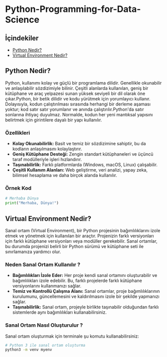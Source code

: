 # Python-Programming-for-Data-Science
## İçindekiler
- [Python Nedir?](#python-nedir)
- [Virtual Environment Nedir?](#virtual-environment-nedir)


## Python Nedir?

Python, kullanımı kolay ve güçlü bir programlama dilidir. Genellikle okunabilir ve anlaşılabilir sözdizimiyle bilinir. Çeşitli alanlarda kullanılan, geniş bir kütüphane ve araç yelpazesi sunan yüksek seviyeli bir dil olarak öne çıkar.Python, bir betik dilidir ve kodu yürütmek için yorumlayıcı kullanır. Dolayısıyla, kodun çalıştırılması sırasında herhangi bir derleme aşaması yoktur; kod satır satır yorumlanır ve anında çalıştırılır.Python'da satır sonlarına ihtiyaç duyulmaz. Normalde, kodun her yeni mantıksal yapısını belirtmek için girintilere dayalı bir yapı kullanılır. 

### Özellikleri

- **Kolay Okunabilirlik:** Basit ve temiz bir sözdizimine sahiptir, bu da kodların anlaşılmasını kolaylaştırır.
- **Geniş Kütüphane Desteği:** Zengin standart kütüphaneleri ve üçüncü taraf modülleriyle işleri hızlandırır.
- **Taşınabilirlik:** Farklı platformlarda (Windows, macOS, Linux) çalışabilir.
- **Çeşitli Kullanım Alanları:** Web geliştirme, veri analizi, yapay zeka, bilimsel hesaplama ve daha birçok alanda kullanılır.

### Örnek Kod

```python
# Merhaba Dünya
print("Merhaba, Dünya!")
```

## Virtual Environment Nedir?
Sanal ortam (Virtual Environment), bir Python projesinin bağımlılıklarını izole etmek ve yönetmek için kullanılan bir araçtır. Projenizin farklı versiyonları için farklı kütüphane versiyonları veya modüller gerekebilir. Sanal ortamlar, bu durumda projenizi belirli bir Python sürümü ve kütüphane seti ile sınırlamanıza yardımcı olur.

### Neden Sanal Ortam Kullanılır ?

- **Bağımlılıkları İzole Eder:** Her proje kendi sanal ortamını oluşturabilir ve bağımlılıkları izole edebilir. Bu, farklı projelerde farklı kütüphane versiyonlarını kullanmanızı sağlar.
- **Temiz ve Kontrollü Çalışma Alanı:** Sanal ortamlar, proje bağımlılıklarının kurulumunu, güncellemesini ve kaldırılmasını izole bir şekilde yapmanızı sağlar.
- **Taşınabilirlik:** Sanal ortam, projeyle birlikte taşınabilir olduğundan farklı sistemlerde aynı bağımlılıkları kullanabilirsiniz.

### Sanal Ortam Nasıl Oluşturulur ?

Sanal ortam oluşturmak için terminale şu komutu kullanabilirsiniz:

```bash
# Python 3 ile sanal ortam oluşturma
python3 -m venv myenv
```





